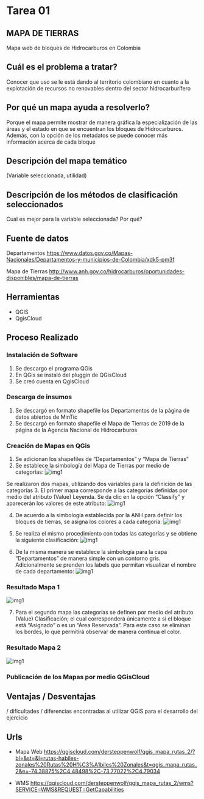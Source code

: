 # Tarea 01

## MAPA DE TIERRAS

Mapa web de bloques de Hidrocarburos en Colombia

##  Cuál es el problema a tratar?

Conocer que uso se le está dando al territorio colombiano en cuanto a la explotación de recursos no renovables dentro del sector hidrocarburífero 


##  Por qué un mapa ayuda a resolverlo?

Porque el mapa permite mostrar de manera gráfica la especialización de las áreas y el estado en que se encuentran los bloques de Hidrocarburos. Además, con la opción de los metadatos se puede conocer más información acerca de cada bloque 


## Descripción del mapa temático

(Variable seleccionada, utilidad)


## Descripción de los métodos de clasificación seleccionados

Cual es mejor para la variable seleccionada? Por qué?

## Fuente de datos

Departamentos
https://www.datos.gov.co/Mapas-Nacionales/Departamentos-y-municipios-de-Colombia/xdk5-pm3f

Mapa de Tierras
http://www.anh.gov.co/hidrocarburos/oportunidades-disponibles/mapa-de-tierras


##  Herramientas

- QGIS
- QgisCloud


##  Proceso Realizado

### Instalación de Software
1. Se descargo el programa QGis
2. En QGis se instaló del pluggin de QGisCloud
3. Se creó cuenta en QgisCloud 

### Descarga de insumos
1. Se descargó en formato shapefile los Departamentos de la página de datos abiertos de MinTic
2. Se descargó en formato shapefile el Mapa de Tierras de 2019 de la página de la Agencia Nacional de Hidrocarburos

### Creación de Mapas en QGis

1. Se adicionan los shapefiles de “Departamentos” y “Mapa de Tierras”
2. Se establece la simbología del Mapa de Tierras por medio de categorías:
![img1](Imagenes/Captura01.PNG)

Se realizaron dos mapas, utilizando dos variables para la definición de las categorías
3. El primer mapa corresponde a las categorías definidas por medio del atributo (Value) Leyenda. Se da clic en la opción “Classify” y aparecerán los valores de este atributo:
![img1](Imagenes/Captura02.PNG)

4. De acuerdo a la simbología establecida por la ANH para definir los bloques de tierras, se asigna los colores a cada categoría:
![img1](Imagenes/Captura03.PNG)

5. Se realiza el mismo procedimiento con todas las categorías y se obtiene la siguiente clasificación:
![img1](Imagenes/Captura04.PNG)

6. De la misma manera se establece la simbología para la capa “Departamentos” de manera simple con un contorno gris. Adicionalmente se prenden los labels que permitan visualizar el nombre de cada departamento:
![img1](Imagenes/Captura05.PNG)

### Resultado Mapa 1
![img1](Imagenes/Captura06.PNG)

7. Para el segundo mapa las categorías se definen por medio del atributo (Value) Clasificación; el cual corresponderá únicamente a si el bloque está “Asignado” o es un “Área Reservada”. Para este caso se eliminan los bordes, lo que permitirá observar de manera continua el color. 

### Resultado Mapa 2
![img1](Imagenes/Captura10.PNG)

### Publicación de los Mapas por medio QGisCloud




## Ventajas / Desventajas 
/ dificultades / diferencias encontradas al utilizar QGIS para el desarrollo del ejercicio


##  Urls

- Mapa Web https://qgiscloud.com/dersteppenwolf/qgis_mapa_rutas_2/?bl=&st=&l=rutas-habiles-zonales%20Rutas%20H%C3%A1biles%20Zonales&t=qgis_mapa_rutas_2&e=-74.38875%2C4.48498%2C-73.77022%2C4.79034

- WMS https://qgiscloud.com/dersteppenwolf/qgis_mapa_rutas_2/wms?SERVICE=WMS&REQUEST=GetCapabilities

